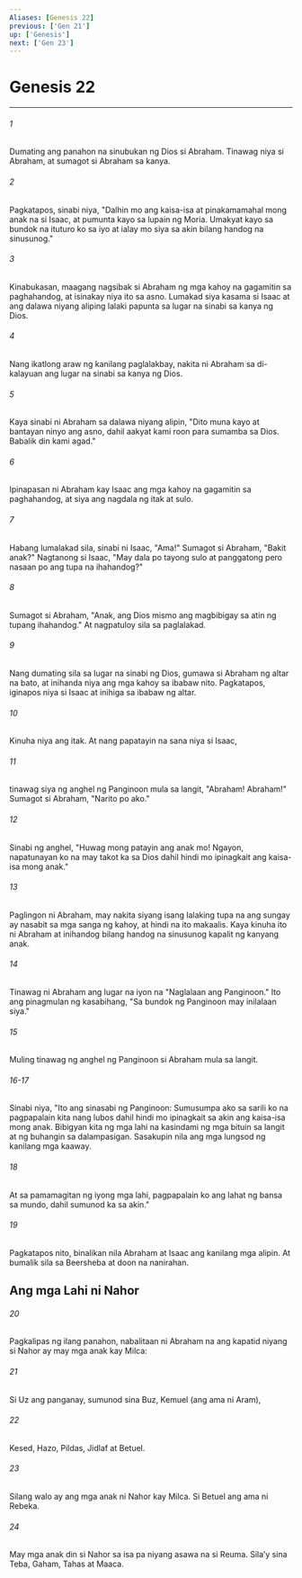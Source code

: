 ```yaml
---
Aliases: [Genesis 22]
previous: ['Gen 21']
up: ['Genesis']
next: ['Gen 23']
---
```

# Genesis 22

***

###### 1
Dumating ang panahon na sinubukan ng Dios si Abraham. Tinawag niya si Abraham, at sumagot si Abraham sa kanya. 

###### 2
Pagkatapos, sinabi niya, "Dalhin mo ang kaisa-isa at pinakamamahal mong anak na si Isaac, at pumunta kayo sa lupain ng Moria. Umakyat kayo sa bundok na ituturo ko sa iyo at ialay mo siya sa akin bilang handog na sinusunog." 

###### 3
Kinabukasan, maagang nagsibak si Abraham ng mga kahoy na gagamitin sa paghahandog, at isinakay niya ito sa asno. Lumakad siya kasama si Isaac at ang dalawa niyang aliping lalaki papunta sa lugar na sinabi sa kanya ng Dios. 

###### 4
Nang ikatlong araw ng kanilang paglalakbay, nakita ni Abraham sa di-kalayuan ang lugar na sinabi sa kanya ng Dios. 

###### 5
Kaya sinabi ni Abraham sa dalawa niyang alipin, "Dito muna kayo at bantayan ninyo ang asno, dahil aakyat kami roon para sumamba sa Dios. Babalik din kami agad." 

###### 6
Ipinapasan ni Abraham kay Isaac ang mga kahoy na gagamitin sa paghahandog, at siya ang nagdala ng itak at sulo. 

###### 7
Habang lumalakad sila, sinabi ni Isaac, "Ama!" Sumagot si Abraham, "Bakit anak?" Nagtanong si Isaac, "May dala po tayong sulo at panggatong pero nasaan po ang tupa na ihahandog?" 

###### 8
Sumagot si Abraham, "Anak, ang Dios mismo ang magbibigay sa atin ng tupang ihahandog." At nagpatuloy sila sa paglalakad. 

###### 9
Nang dumating sila sa lugar na sinabi ng Dios, gumawa si Abraham ng altar na bato, at inihanda niya ang mga kahoy sa ibabaw nito. Pagkatapos, iginapos niya si Isaac at inihiga sa ibabaw ng altar. 

###### 10
Kinuha niya ang itak. At nang papatayin na sana niya si Isaac, 

###### 11
tinawag siya ng anghel ng Panginoon mula sa langit, "Abraham! Abraham!" Sumagot si Abraham, "Narito po ako." 

###### 12
Sinabi ng anghel, "Huwag mong patayin ang anak mo! Ngayon, napatunayan ko na may takot ka sa Dios dahil hindi mo ipinagkait ang kaisa-isa mong anak." 

###### 13
Paglingon ni Abraham, may nakita siyang isang lalaking tupa na ang sungay ay nasabit sa mga sanga ng kahoy, at hindi na ito makaalis. Kaya kinuha ito ni Abraham at inihandog bilang handog na sinusunog kapalit ng kanyang anak. 

###### 14
Tinawag ni Abraham ang lugar na iyon na "Naglalaan ang Panginoon." Ito ang pinagmulan ng kasabihang, "Sa bundok ng Panginoon may inilalaan siya." 

###### 15
Muling tinawag ng anghel ng Panginoon si Abraham mula sa langit.

###### 16-17
Sinabi niya, "Ito ang sinasabi ng Panginoon: Sumusumpa ako sa sarili ko na pagpapalain kita nang lubos dahil hindi mo ipinagkait sa akin ang kaisa-isa mong anak. Bibigyan kita ng mga lahi na kasindami ng mga bituin sa langit at ng buhangin sa dalampasigan. Sasakupin nila ang mga lungsod ng kanilang mga kaaway. 

###### 18
At sa pamamagitan ng iyong mga lahi, pagpapalain ko ang lahat ng bansa sa mundo, dahil sumunod ka sa akin." 

###### 19
Pagkatapos nito, binalikan nila Abraham at Isaac ang kanilang mga alipin. At bumalik sila sa Beersheba at doon na nanirahan.

## Ang mga Lahi ni Nahor 

###### 20
Pagkalipas ng ilang panahon, nabalitaan ni Abraham na ang kapatid niyang si Nahor ay may mga anak kay Milca: 

###### 21
Si Uz ang panganay, sumunod sina Buz, Kemuel (ang ama ni Aram), 

###### 22
Kesed, Hazo, Pildas, Jidlaf at Betuel. 

###### 23
Silang walo ay ang mga anak ni Nahor kay Milca. Si Betuel ang ama ni Rebeka. 

###### 24
May mga anak din si Nahor sa isa pa niyang asawa na si Reuma. Silaʼy sina Teba, Gaham, Tahas at Maaca.
